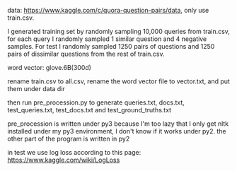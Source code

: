 data: https://www.kaggle.com/c/quora-question-pairs/data, only use train.csv.

I generated training set by randomly sampling 10,000 queries from train.csv, for each query I randomly sampled 1 similar question and 4 negative samples. For test I randomly sampled 1250 pairs of questions and 1250 pairs of dissimilar questions from the rest of train.csv.

word vector: glove.6B(300d)

rename train.csv to all.csv, rename the word vector file to vector.txt, and put them under data dir

then run pre_procession.py to generate queries.txt, docs.txt, test_queries.txt, test_docs.txt and test_ground_truths.txt

pre_procession is written under py3 because I'm too lazy that I only get nltk installed under my py3 environment, I don't know if it works under py2. the other part of the program is written in py2

in test we use log loss according to this page: https://www.kaggle.com/wiki/LogLoss